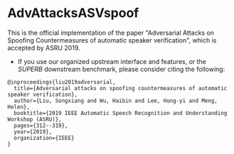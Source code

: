 # AdvAttacksASVspoof
This is the official implementation of the paper "Adversarial Attacks on Spoofing Countermeasures of automatic speaker verification", which is accepted by ASRU 2019.

- If you use our organized upstream interface and features, or the *SUPERB* downstream benchmark, please consider citing the following:
```
@inproceedings{liu2019adversarial,
  title={Adversarial attacks on spoofing countermeasures of automatic speaker verification},
  author={Liu, Songxiang and Wu, Haibin and Lee, Hung-yi and Meng, Helen},
  booktitle={2019 IEEE Automatic Speech Recognition and Understanding Workshop (ASRU)},
  pages={312--319},
  year={2019},
  organization={IEEE}
}
```
